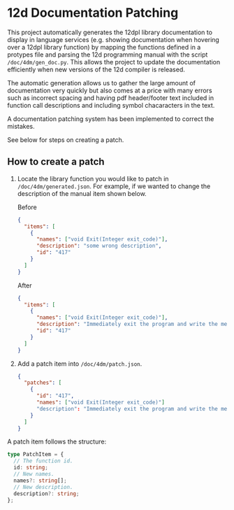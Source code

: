 # 12d Documentation Patching

This project automatically generates the 12dpl library documentation to display
in language services (e.g. showing documentation when hovering over a 12dpl
library function) by mapping the functions defined in a protypes file and
parsing the 12d programming manual with the script `/doc/4dm/gen_doc.py`. This
allows the project to update the documentation efficiently when new versions of
the 12d compiler is released.

The automatic generation allows us to gather the large amount of documentation
very quickly but also comes at a price with many errors such as incorrect spacing
and having pdf header/footer text included in function call descriptions and
including symbol chacaracters in the text.

A documentation patching system has been implemented to correct the mistakes.

See below for steps on creating a patch.

## How to create a patch

1. Locate the library function you would like to patch in
   `/doc/4dm/generated.json`. For example, if we wanted to
   change the description of the manual item shown below.

   Before

   ```json
   {
     "items": [
       {
         "names": ["void Exit(Integer exit_code)"],
         "description": "some wrong description",
         "id": "417"
       }
     ]
   }
   ```

   After

   ```json
   {
     "items": [
       {
         "names": ["void Exit(Integer exit_code)"],
         "description": "Immediately exit the program and write the message macro exited with code exit_code to the information/error message area of the macro console panel.",
         "id": "417"
       }
     ]
   }
   ```

2. Add a patch item into `/doc/4dm/patch.json`.

   ```json
   {
     "patches": [
       {
         "id": "417",
         "names": ["void Exit(Integer exit_code)"]
         "description": "Immediately exit the program and write the message macro exited with code exit_code to the information/error message area of the macro console panel."
       }
     ]
   }
   ```

A patch item follows the structure:

```typescript
type PatchItem = {
  // The function id.
  id: string;
  // New names.
  names?: string[];
  // New description.
  description?: string;
};
```

